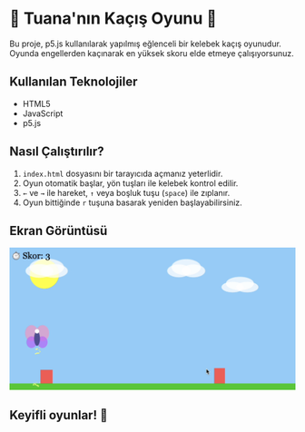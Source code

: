 # 🦋 Tuana'nın Kaçış Oyunu 🦋

Bu proje, p5.js kullanılarak yapılmış eğlenceli bir kelebek kaçış oyunudur. Oyunda engellerden kaçınarak en yüksek skoru elde etmeye çalışıyorsunuz.

## Kullanılan Teknolojiler
- HTML5
- JavaScript
- p5.js

## Nasıl Çalıştırılır?
1. `index.html` dosyasını bir tarayıcıda açmanız yeterlidir.
2. Oyun otomatik başlar, yön tuşları ile kelebek kontrol edilir.
3. `←` ve `→` ile hareket, `↑` veya boşluk tuşu (`space`) ile zıplanır.
4. Oyun bittiğinde `r` tuşuna basarak yeniden başlayabilirsiniz.

## Ekran Görüntüsü
![Tuana's Escape Game](screenshot.png)

## Keyifli oyunlar! 🦋
